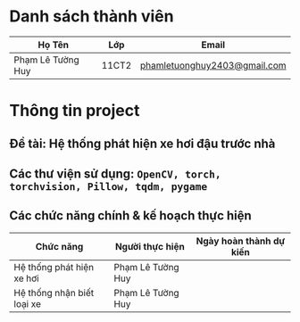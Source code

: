 # Danh sách thành viên
Họ Tên|Lớp|Email
-|-|-
Phạm Lê Tường Huy|11CT2|phamletuonghuy2403@gmail.com
# Thông tin project
## Đề tài: Hệ thống phát hiện xe hơi đậu trước nhà
## Các thư viện sử dụng: `OpenCV, torch, torchvision, Pillow, tqdm, pygame`

## Các chức năng chính & kế hoạch thực hiện

Chức năng|Người thực hiện|Ngày hoàn thành dự kiến
-|-|-
Hệ thống phát hiện xe hơi|Phạm Lê Tường Huy|
Hệ thống nhận biết loại xe|Phạm Lê Tường Huy|
